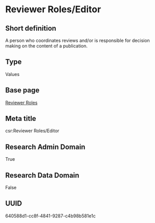 # Reviewer Roles/Editor
## Short definition
A person who coordinates reviews and/or is responsible for decision making on the content of a publication.
## Type
Values
## Base page
[Reviewer Roles](../../Picklists/Reviewer%20Roles.md)
## Meta title
csr:Reviewer Roles/Editor
## Research Admin Domain
True
## Research Data Domain
False
## UUID
640588d1-cc8f-4841-9287-c4b98b581e1c
